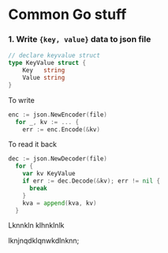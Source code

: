 # Common Go stuff

### 1. Write `{key, value}` data to json file



```go
// declare keyvalue struct
type KeyValue struct {
	Key   string
	Value string
}
```



To write

```go
enc := json.NewEncoder(file)
  for _, kv := ... {
    err := enc.Encode(&kv)
```



  To read it back

```go
dec := json.NewDecoder(file)
  for {
    var kv KeyValue
    if err := dec.Decode(&kv); err != nil {
      break
    }
    kva = append(kva, kv)
  }


```



Lknnkln klhnklnlk





lknjnqdklqnwkdlnknn;

